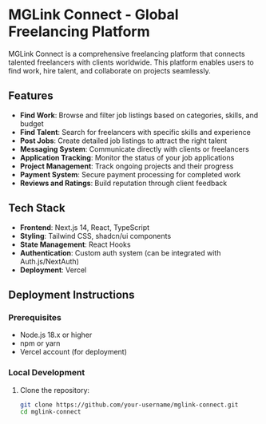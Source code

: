 # MGLink Connect - Global Freelancing Platform

MGLink Connect is a comprehensive freelancing platform that connects talented freelancers with clients worldwide. This platform enables users to find work, hire talent, and collaborate on projects seamlessly.

## Features

- **Find Work**: Browse and filter job listings based on categories, skills, and budget
- **Find Talent**: Search for freelancers with specific skills and experience
- **Post Jobs**: Create detailed job listings to attract the right talent
- **Messaging System**: Communicate directly with clients or freelancers
- **Application Tracking**: Monitor the status of your job applications
- **Project Management**: Track ongoing projects and their progress
- **Payment System**: Secure payment processing for completed work
- **Reviews and Ratings**: Build reputation through client feedback

## Tech Stack

- **Frontend**: Next.js 14, React, TypeScript
- **Styling**: Tailwind CSS, shadcn/ui components
- **State Management**: React Hooks
- **Authentication**: Custom auth system (can be integrated with Auth.js/NextAuth)
- **Deployment**: Vercel

## Deployment Instructions

### Prerequisites

- Node.js 18.x or higher
- npm or yarn
- Vercel account (for deployment)

### Local Development

1. Clone the repository:
   ```bash
   git clone https://github.com/your-username/mglink-connect.git
   cd mglink-connect

